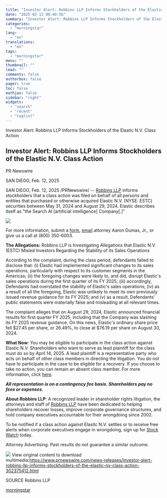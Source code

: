 ```yaml
---
title: "Investor Alert: Robbins LLP Informs Stockholders of the Elastic N.V. Class Action"
date: "2025-02-13 09:40:56"
summary: "Investor Alert: Robbins LLP Informs Stockholders of the Elastic N.V. Class Action Investor Alert: Robbins LLP Informs Stockholders of the Elastic N.V. Class Action PR Newswire SAN DIEGO, Feb. 12, 2025 SAN DIEGO, Feb. 12, 2025 /PRNewswire/ -- Robbins LLP informs stockholders that a class action was filed on behalf..."
categories:
  - "morningstar"
lang:
  - "en"
translations:
  - "en"
tags:
  - "morningstar"
menu: ""
thumbnail: ""
lead: ""
comments: false
authorbox: false
pager: true
toc: false
mathjax: false
sidebar: "right"
widgets:
  - "search"
  - "recent"
  - "taglist"
---
```


Investor Alert: Robbins LLP Informs Stockholders of the Elastic N.V. Class Action

Investor Alert: Robbins LLP Informs Stockholders of the Elastic N.V. Class Action
---------------------------------------------------------------------------------

PR Newswire

SAN DIEGO, Feb. 12, 2025


SAN DIEGO, Feb. 12, 2025 /PRNewswire/ -- [Robbins LLP](https://c212.net/c/link/?t=0&l=en&o=4361790-1&h=2752412270&u=https%3A%2F%2Frobbinsllp.com%2Felastic-n-v%2F&a=Robbins+LLP) informs stockholders that a class action was filed on behalf of all persons and entities that purchased or otherwise acquired Elastic N.V. (NYSE: ESTC) securities between May 31, 2024 and August 29, 2024. Elastic describes itself as "the Search AI [artificial intelligence] Company[.]"

[![](https://mma.prnewswire.com/media/1321386/Robbins_LLP_Logo.jpg)](https://mma.prnewswire.com/media/1321386/Robbins_LLP_Logo.html)

For more information, submit a [form](https://c212.net/c/link/?t=0&l=en&o=4361790-1&h=996936095&u=https%3A%2F%2Frobbinsllp.com%2Felastic-n-v%2F&a=form), [email](mailto:adumas@robbinsllp.com) attorney Aaron Dumas, Jr., or give us a call at (800) 350-6003.

**The Allegations:** Robbins LLP is Investigating Allegations that Elastic N.V. (ESTC) Misled Investors Regarding the Stability of its Sales Operations

According to the complaint, during the class period, defendants failed to disclose that: (i) Elastic had implemented significant changes to its sales operations, particularly with respect to its customer segments in the Americas; (ii) the foregoing changes were likely to, and did, disrupt Elastic's sales operations during the first quarter of its FY 2025; (iii) accordingly, Defendants had overstated the stability of Elastic's sales operations; (iv) as a result of all the foregoing, Elastic was unlikely to meet its own previously issued revenue guidance for its FY 2025; and (v) as a result, Defendants' public statements were materially false and misleading at all relevant times.

The complaint alleges that on August 29, 2024, Elastic announced financial results for first quarter FY 2025, including that the Company was slashing its FY 2025 revenue guidance. On this news, Elastic's ordinary share price fell $27.45 per share, or 26.49%, to close at $76.19 per share on August 30, 2024.

**What Now**: You may be eligible to participate in the class action against Elastic N.V. Shareholders who want to serve as lead plaintiff for the class must do so by April 14, 2025. A lead plaintiff is a representative party who acts on behalf of other class members in directing the litigation. You do not have to participate in the case to be eligible for a recovery. If you choose to take no action, you can remain an absent class member. For more information, click [here](https://c212.net/c/link/?t=0&l=en&o=4361790-1&h=2833713949&u=https%3A%2F%2Frobbinsllp.com%2Felastic-n-v%2F&a=here).

***All representation is on a contingency fee basis. Shareholders pay no fees or expenses.*** 

**About Robbins LLP**: A recognized leader in shareholder rights litigation, the attorneys and staff of [Robbins LLP](https://c212.net/c/link/?t=0&l=en&o=4361790-1&h=2606164648&u=https%3A%2F%2Frobbinsllp.com%2F&a=+Robbins+LLP) have been dedicated to helping shareholders recover losses, improve corporate governance structures, and hold company executives accountable for their wrongdoing since 2002.

To be notified if a class action against Elasitc N.V. settles or to receive free alerts when corporate executives engage in wrongdoing, sign up for [Stock Watch](https://c212.net/c/link/?t=0&l=en&o=4361790-1&h=103154187&u=https%3A%2F%2Frobbinsllp.com%2Fstock-watch%2F&a=Stock+Watch) today.

Attorney Advertising. Past results do not guarantee a similar outcome.

 ![](https://c212.net/c/img/favicon.png?sn=LA18463&sd=2025-02-12) View original content to download multimedia:<https://www.prnewswire.com/news-releases/investor-alert-robbins-llp-informs-stockholders-of-the-elastic-nv-class-action-302375412.html>

SOURCE Robbins LLP

[morningstar](https://www.morningstar.com/news/pr-newswire/20250212la18463/investor-alert-robbins-llp-informs-stockholders-of-the-elastic-nv-class-action)
